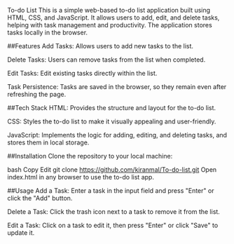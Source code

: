 To-do List
This is a simple web-based to-do list application built using HTML, CSS, and JavaScript. It allows users to add, edit, and delete tasks, helping with task management and productivity. The application stores tasks locally in the browser.

##Features
Add Tasks: Allows users to add new tasks to the list.

Delete Tasks: Users can remove tasks from the list when completed.

Edit Tasks: Edit existing tasks directly within the list.

Task Persistence: Tasks are saved in the browser, so they remain even after refreshing the page.

##Tech Stack
HTML: Provides the structure and layout for the to-do list.

CSS: Styles the to-do list to make it visually appealing and user-friendly.

JavaScript: Implements the logic for adding, editing, and deleting tasks, and stores them in local storage.

##Installation
Clone the repository to your local machine:

bash
Copy
Edit
git clone https://github.com/kiranmal/To-do-list.git
Open index.html in any browser to use the to-do list app.

##Usage
Add a Task: Enter a task in the input field and press "Enter" or click the "Add" button.

Delete a Task: Click the trash icon next to a task to remove it from the list.

Edit a Task: Click on a task to edit it, then press "Enter" or click "Save" to update it.
